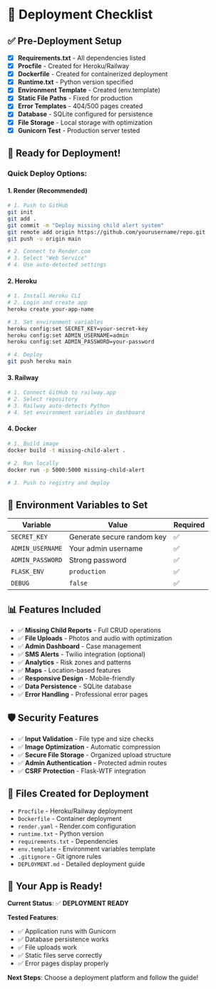 # 🚀 Deployment Checklist

## ✅ Pre-Deployment Setup

- [x] **Requirements.txt** - All dependencies listed
- [x] **Procfile** - Created for Heroku/Railway
- [x] **Dockerfile** - Created for containerized deployment
- [x] **Runtime.txt** - Python version specified
- [x] **Environment Template** - Created (env.template)
- [x] **Static File Paths** - Fixed for production
- [x] **Error Templates** - 404/500 pages created
- [x] **Database** - SQLite configured for persistence
- [x] **File Storage** - Local storage with optimization
- [x] **Gunicorn Test** - Production server tested

## 🎯 Ready for Deployment!

### Quick Deploy Options:

#### 1. **Render (Recommended)**
```bash
# 1. Push to GitHub
git init
git add .
git commit -m "Deploy missing child alert system"
git remote add origin https://github.com/yourusername/repo.git
git push -u origin main

# 2. Connect to Render.com
# 3. Select "Web Service"
# 4. Use auto-detected settings
```

#### 2. **Heroku**
```bash
# 1. Install Heroku CLI
# 2. Login and create app
heroku create your-app-name

# 3. Set environment variables
heroku config:set SECRET_KEY=your-secret-key
heroku config:set ADMIN_USERNAME=admin
heroku config:set ADMIN_PASSWORD=your-password

# 4. Deploy
git push heroku main
```

#### 3. **Railway**
```bash
# 1. Connect GitHub to railway.app
# 2. Select repository
# 3. Railway auto-detects Python
# 4. Set environment variables in dashboard
```

#### 4. **Docker**
```bash
# 1. Build image
docker build -t missing-child-alert .

# 2. Run locally
docker run -p 5000:5000 missing-child-alert

# 3. Push to registry and deploy
```

## 🔧 Environment Variables to Set

| Variable | Value | Required |
|----------|-------|----------|
| `SECRET_KEY` | Generate secure random key | ✅ |
| `ADMIN_USERNAME` | Your admin username | ✅ |
| `ADMIN_PASSWORD` | Strong password | ✅ |
| `FLASK_ENV` | `production` | ✅ |
| `DEBUG` | `false` | ✅ |

## 📊 Features Included

- ✅ **Missing Child Reports** - Full CRUD operations
- ✅ **File Uploads** - Photos and audio with optimization
- ✅ **Admin Dashboard** - Case management
- ✅ **SMS Alerts** - Twilio integration (optional)
- ✅ **Analytics** - Risk zones and patterns
- ✅ **Maps** - Location-based features
- ✅ **Responsive Design** - Mobile-friendly
- ✅ **Data Persistence** - SQLite database
- ✅ **Error Handling** - Professional error pages

## 🛡️ Security Features

- ✅ **Input Validation** - File type and size checks
- ✅ **Image Optimization** - Automatic compression
- ✅ **Secure File Storage** - Organized upload structure
- ✅ **Admin Authentication** - Protected admin routes
- ✅ **CSRF Protection** - Flask-WTF integration

## 📁 Files Created for Deployment

- `Procfile` - Heroku/Railway deployment
- `Dockerfile` - Container deployment
- `render.yaml` - Render.com configuration
- `runtime.txt` - Python version
- `requirements.txt` - Dependencies
- `env.template` - Environment variables template
- `.gitignore` - Git ignore rules
- `DEPLOYMENT.md` - Detailed deployment guide

## 🎉 Your App is Ready!

**Current Status**: ✅ **DEPLOYMENT READY**

**Tested Features**:
- ✅ Application runs with Gunicorn
- ✅ Database persistence works
- ✅ File uploads work
- ✅ Static files serve correctly
- ✅ Error pages display properly

**Next Steps**: Choose a deployment platform and follow the guide!
